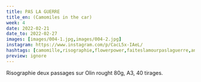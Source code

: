 ```yaml
---
title: PAS LA GUERRE 
title_en: (Camomiles in the car)
week: 4
date: 2022-02-21
date_to: 2022-02-27
images: [images/004-1.jpg,images/004-2.jpg]
instagram: https://www.instagram.com/p/CacL5x-IAeL/
hashtags: [camomille,risographie,flowerpower,faiteslamourpaslaguerre,anneemiliephilippe,1printaweek,1paw]
preview: ignore
---
```

Risographie deux passages sur Olin rought 80g, A3, 40 tirages.
